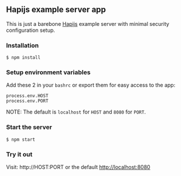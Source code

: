 ## Hapijs example server app

This is just a barebone [Hapijs](http://hapijs.com/) example server with minimal security configuration setup.

### Installation

```
$ npm install
```

### Setup environment variables

Add these 2 in your `bashrc` or export them for easy access to the app:

```
process.env.HOST
process.env.PORT
```

NOTE: The default is `localhost` for `HOST` and `8080` for `PORT`.

### Start the server

```
$ npm start
```

### Try it out

Visit: http://HOST:PORT or the default [http://localhost:8080](http://localhost:8080)
